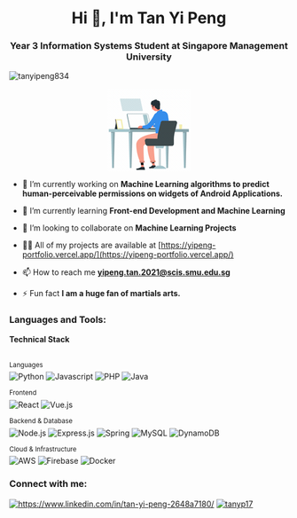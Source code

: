 <h1 align="center">Hi 👋, I'm Tan Yi Peng</h1>
<h3 align="center">Year 3 Information Systems Student at Singapore Management University</h3>

<p align="left"> <img src="https://komarev.com/ghpvc/?username=tanyipeng834&label=Profile%20views&color=0e75b6&style=flat" alt="tanyipeng834" /> </p>

<div align="center">

  <img align="center" src ="./programming.gif"/>
</div>




- 🔭 I’m currently working on **Machine Learning algorithms to predict human-perceivable permissions on widgets of Android Applications.**

- 🌱 I’m currently learning **Front-end Development and Machine Learning**

- 👯 I’m looking to collaborate on **Machine Learning Projects**

- 👨‍💻 All of my projects are available at [https://yipeng-portfolio.vercel.app/](https://yipeng-portfolio.vercel.app/)

- 📫 How to reach me **yipeng.tan.2021@scis.smu.edu.sg**

- ⚡ Fun fact **I am a huge fan of martials arts.**



<h3 align="left">Languages and Tools:</h3>


<div>
<summary><b>Technical Stack</b></summary> 
<br/>

<sup>Languages</sup><br/>
![Python](https://img.shields.io/badge/-Python-122f44?&logo=Python)
![Javascript](https://img.shields.io/badge/-Javascript-122f44?&logo=Javascript)
![PHP](https://img.shields.io/badge/-PHP-122f44?&logo=PHP)
![Java](https://img.shields.io/badge/-Java-122f44?&logo=openjdk)

<sup>Frontend</sup><br/>
![React](https://img.shields.io/badge/-React-122f44?&logo=React)
![Vue.js](https://img.shields.io/badge/-Vue.js-122f44?&logo=Vue.js)

<sup>Backend & Database</sup><br/>
![Node.js](https://img.shields.io/badge/-Node.js-122f44?&logo=Node.js)
![Express.js](https://img.shields.io/badge/-Express-122f44?&logo=Express)
![Spring](https://img.shields.io/badge/-Spring-122f44?&logo=Spring)
![MySQL](https://img.shields.io/badge/-MySQL-122f44?&logo=MySQL)
![DynamoDB](https://img.shields.io/badge/-DynamoDB-122f44?&logo=Amazon%20DynamoDB)

<sup>Cloud & Infrastructure</sup><br/>
![AWS](https://img.shields.io/badge/-AWS-122f44?&logo=Amazon-AWS)
![Firebase](https://img.shields.io/badge/-Firebase-122f44?&logo=Firebase)
![Docker](https://img.shields.io/badge/-Docker-122f44?&logo=Docker)

</div>

<h3 align="left">Connect with me:</h3>
<p align="left">
<a href="https://www.linkedin.com/in/tan-yi-peng-2648a7180/" target="blank"><img align="center" src="https://raw.githubusercontent.com/rahuldkjain/github-profile-readme-generator/master/src/images/icons/Social/linked-in-alt.svg" alt="https://www.linkedin.com/in/tan-yi-peng-2648a7180/" height="30" width="40" /></a>
<a href="https://instagram.com/tanyp17" target="blank"><img align="center" src="https://raw.githubusercontent.com/rahuldkjain/github-profile-readme-generator/master/src/images/icons/Social/instagram.svg" alt="tanyp17" height="30" width="40" /></a>
</p>

